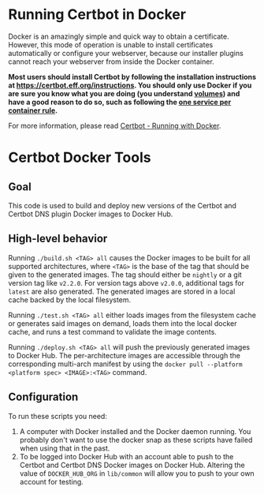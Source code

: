 Running Certbot in Docker 
=========================

Docker is an amazingly simple and quick way to obtain a certificate. However, this mode of operation is unable to install certificates automatically or configure your webserver, because our installer plugins cannot reach your webserver from inside the Docker container.
 
**Most users should install Certbot by following the installation instructions at https://certbot.eff.org/instructions. You should only use Docker if you are sure you know what you are doing (you understand [volumes](https://docs.docker.com/storage/volumes/)) and have a good reason to do so, such as following the [one service per container rule](https://docs.docker.com/config/containers/multi-service_container/).**

For more information, please read [Certbot - Running with Docker](https://certbot.eff.org/docs/install.html#running-with-docker).


Certbot Docker Tools
======================

Goal
----

This code is used to build and deploy new versions of the Certbot and Certbot
DNS plugin Docker images to Docker Hub.

High-level behavior
-------------------

Running `./build.sh <TAG> all` causes the Docker images to be built for all 
supported architectures, where `<TAG>` is the base of the tag that should be 
given to the generated images. The tag should either be `nightly` or a git 
version tag like `v2.2.0`. For version tags above `v2.0.0`, additional tags 
for `latest` are also generated. The generated images are stored in a local 
cache backed by the local filesystem.

Running `./test.sh <TAG> all` either loads images from the filesystem cache
or generates said images on demand, loads them into the local docker cache,
and runs a test command to validate the image contents.

Running `./deploy.sh <TAG> all` will push the previously generated images 
to Docker Hub. The per-architecture images are accessible through the 
corresponding multi-arch manifest by using the `docker pull --platform
<platform spec> <IMAGE>:<TAG>` command.

Configuration
-------------

To run these scripts you need:

1. A computer with Docker installed and the Docker daemon running. You probably 
don't want to use the docker snap as these scripts have failed when using that 
in the past.
2. To be logged into Docker Hub with an account able to push to the Certbot and 
Certbot DNS Docker images on Docker Hub. Altering the value of `DOCKER_HUB_ORG` 
in `lib/common` will allow you to push to your own account for testing.
